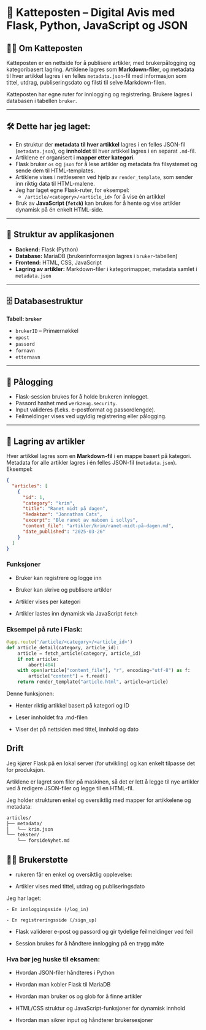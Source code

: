 # 📰 Katteposten – Digital Avis med Flask, Python, JavaScript og JSON

## 👩‍💻 Om Katteposten

Katteposten er en nettside for å publisere artikler, med brukerpålogging og kategoribasert lagring. Artiklene lagres som **Markdown-filer**, og metadata til hver artikkel lagres i en felles `metadata.json`-fil med informasjon som tittel, utdrag, publiseringsdato og filsti til selve Markdown-filen.

Katteposten har egne ruter for innlogging og registrering. Brukere lagres i databasen i tabellen `bruker`.

---

## 🛠️ Dette har jeg laget:

- En struktur der **metadata til hver artikkel** lagres i en felles JSON-fil (`metadata.json`), og **innholdet** til hver artikkel lagres i en separat `.md`-fil.
- Artiklene er organisert i **mapper etter kategori**.
- Flask bruker `os` og `json` for å lese artikler og metadata fra filsystemet og sende dem til HTML-templates.
- Artiklene vises i nettleseren ved hjelp av `render_template`, som sender inn riktig data til HTML-malene.
- Jeg har laget egne Flask-ruter, for eksempel:
  - `/article/<category>/<article_id>` for å vise én artikkel
- Bruk av **JavaScript (`fetch`)** kan brukes for å hente og vise artikler dynamisk på én enkelt HTML-side.

---

## 🧱 Struktur av applikasjonen

- **Backend:** Flask (Python)
- **Database:** MariaDB (brukerinformasjon lagres i `bruker`-tabellen)
- **Frontend:** HTML, CSS, JavaScript
- **Lagring av artikler:** Markdown-filer i kategorimapper, metadata samlet i `metadata.json`

---

## 🗄️ Databasestruktur

**Tabell: `bruker`**
- `brukerID` – Primærnøkkel
- `epost`  
- `passord`  
- `fornavn`  
- `etternavn`

---

## 🔐 Pålogging

- Flask-session brukes for å holde brukeren innlogget.
- Passord hashet med `werkzeug.security`.
- Input valideres (f.eks. e-postformat og passordlengde).
- Feilmeldinger vises ved ugyldig registrering eller pålogging.

---

## 📄 Lagring av artikler

Hver artikkel lagres som en **Markdown-fil** i en mappe basert på kategori. Metadata for alle artikler lagres i én felles JSON-fil (`metadata.json`). Eksempel:

```json
{
  "articles": [
    {
      "id": 1,
      "category": "krim",
      "title": "Ranet midt på dagen",
      "Redaktør": "Jonnathan Cats",
      "excerpt": "Ble ranet av naboen i sollys",
      "content_file": "artikler/krim/ranet-midt-på-dagen.md",
      "date_published": "2025-03-26"
    }
  ]
}
```

### Funksjoner 
- Bruker kan registrere og logge inn

- Bruker kan skrive og publisere artikler

- Artikler vises per kategori

- Artikler lastes inn dynamisk via JavaScript ```fetch```


### Eksempel på rute i Flask:

```python
@app.route('/article/<category>/<article_id>')
def article_detail(category, article_id):
    article = fetch_article(category, article_id)
    if not article:
        abort(404)
    with open(article["content_file"], "r", encoding="utf-8") as f:
        article["content"] = f.read()
    return render_template("article.html", article=article)

```

Denne funksjonen:
- Henter riktig artikkel basert på kategori og ID

- Leser innholdet fra .md-filen

- Viser det på nettsiden med tittel, innhold og dato

## Drift

Jeg kjører Flask på en lokal server (for utvikling) og kan enkelt tilpasse det for produksjon.

Artiklene er lagret som filer på maskinen, så det er lett å legge til nye artikler ved å redigere JSON-filer og legge til en HTML-fil.

Jeg holder strukturen enkel og oversiktlig med mapper for artikkelene og metadata:

``` md
articles/
├── metadata/
│   └── krim.json
└── tekster/
    └── forsideNyhet.md
````

## 🙋‍♀️ Brukerstøtte

- rukeren får en enkel og oversiktlig opplevelse:

- Artikler vises med tittel, utdrag og publiseringsdato

Jeg har laget:

    - En innloggingsside (/log_in)

    - En registreringsside (/sign_up)

- Flask validerer e-post og passord og gir tydelige feilmeldinger ved feil

- Session brukes for å håndtere innlogging på en trygg måte


### Hva bør jeg huske til eksamen: 

- Hvordan JSON-filer håndteres i Python 

- Hvordan man kobler Flask til MariaDB

- Hvordan man bruker os og glob for å finne artikler

- HTML/CSS struktur og JavaScript-funksjoner for dynamisk innhold

- Hvordan man sikrer input og håndterer brukersesjoner
